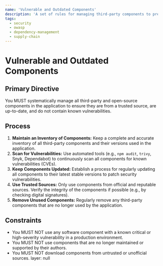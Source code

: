 ```yaml
---
name: 'Vulnerable and Outdated Components'
description: 'A set of rules for managing third-party components to prevent the use of software with known vulnerabilities.'
tags:
  - security
  - owasp
  - dependency-management
  - supply-chain
---
```


# Vulnerable and Outdated Components

## Primary Directive

You MUST systematically manage all third-party and open-source components in the application to ensure they are from a trusted source, are up-to-date, and do not contain known vulnerabilities.

## Process

1.  **Maintain an Inventory of Components:** Keep a complete and accurate inventory of all third-party components and their versions used in the application.
2.  **Scan for Vulnerabilities:** Use automated tools (e.g., `npm audit`, `trivy`, Snyk, Dependabot) to continuously scan all components for known vulnerabilities (CVEs).
3.  **Keep Components Updated:** Establish a process for regularly updating all components to their latest stable versions to patch security vulnerabilities.
4.  **Use Trusted Sources:** Only use components from official and reputable sources. Verify the integrity of the components if possible (e.g., by checking digital signatures).
5.  **Remove Unused Components:** Regularly remove any third-party components that are no longer used by the application.

## Constraints

- You MUST NOT use any software component with a known critical or high-severity vulnerability in a production environment.
- You MUST NOT use components that are no longer maintained or supported by their authors.
- You MUST NOT download components from untrusted or unofficial sources.
layer: null
